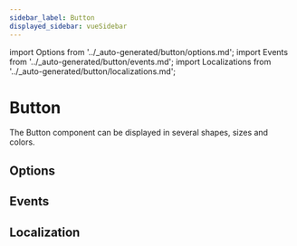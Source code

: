 ```yaml
---
sidebar_label: Button
displayed_sidebar: vueSidebar
---
```


import Options from '../\_auto-generated/button/options.md';
import Events from '../\_auto-generated/button/events.md';
import Localizations from '../\_auto-generated/button/localizations.md';

# Button

The Button component can be displayed in several shapes, sizes and colors.

<div className="option-list">

## Options

<Options />

## Events

<Events />

## Localization

<Localizations />

</div>
